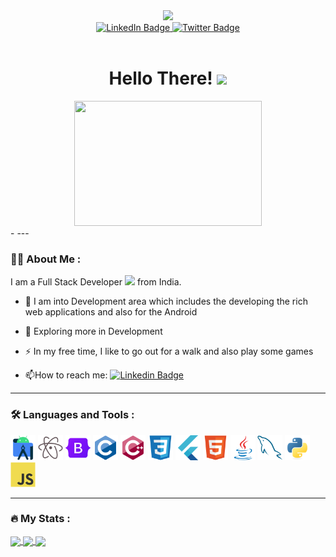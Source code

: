 <div id="header" align="center">
  <img src="https://media.giphy.com/media/jdPMeyv9rn0hZHh8n9/giphy.gif" width="200"/>
  <div id="badges">
    <a href="https://www.linkedin.com/in/snehil-kumar-923b17198">
       <img src="https://img.shields.io/badge/LinkedIn-blue?style=for-the-badge&logo=linkedin&logoColor=white" alt="LinkedIn Badge"/>
    </a>
    <a href="your-twitter-URL">
      <img src="https://img.shields.io/badge/Twitter-blue?style=for-the-badge&logo=twitter&logoColor=white" alt="Twitter Badge"/>
    </a>
  </div>
  <img src="https://komarev.com/ghpvc/?username=snehilkumar4c&style=flat-square&color=blue" alt=""/>
  <h1>
  Hello There! 
  <img src="https://media.giphy.com/media/hvRJCLFzcasrR4ia7z/giphy.gif" width="40"/>
  </h1>
</div>
<div align="center">
  <img src="https://media.giphy.com/media/dWesBcTLavkZuG35MI/giphy.gif" width="300" height="200"/>
</div>
- ---

### :man_technologist: About Me :

I am a Full Stack Developer <img src="https://media.giphy.com/media/WUlplcMpOCEmTGBtBW/giphy.gif" width="30"> from India.
- :telescope: I am into Development area which includes the developing the rich web applications and also for the Android

- :seedling: Exploring more in Development

- :zap: In my free time, I like to go out for a walk and also play some games 

- :mailbox:How to reach me: [![Linkedin Badge](https://img.shields.io/badge/-LinkedIn-blue?style=flat&logo=Linkedin&logoColor=white)](https://www.linkedin.com/in/snehil-kumar-923b17198/)
- ---

### :hammer_and_wrench: Languages and Tools :
<div>
  <img src="https://github.com/devicons/devicon/blob/master/icons/androidstudio/androidstudio-original.svg" width="40" height="40" title="Android Studio"/>
  <img src="https://github.com/devicons/devicon/blob/master/icons/atom/atom-original.svg" width="40" height="40" title="Atom"/>
  <img src="https://github.com/devicons/devicon/blob/master/icons/bootstrap/bootstrap-original.svg" width="40" height="40" title="Bootstrap"/>
  <img src="https://github.com/devicons/devicon/blob/master/icons/c/c-original.svg" width="40" height="40" title="C"/>
  <img src="https://github.com/devicons/devicon/blob/master/icons/cplusplus/cplusplus-original.svg" width="40" height="40" title="C++"/>
  <img src="https://github.com/devicons/devicon/blob/master/icons/css3/css3-original.svg"  width="40" height="40" title="CSS3"/>
  <img src="https://github.com/devicons/devicon/blob/master/icons/flutter/flutter-original.svg"  width="40" height="40" title="Flutter"/>
  <img src="https://github.com/devicons/devicon/blob/master/icons/html5/html5-original.svg" width="40" height="40" title="HTML5"/>
  <img src="https://github.com/devicons/devicon/blob/master/icons/java/java-original.svg" width="40" height="40" title="Java"/>
  <img src="https://github.com/devicons/devicon/blob/master/icons/mysql/mysql-original.svg" width="40" height="40" title="MY SQL"/>
  <img src="https://github.com/devicons/devicon/blob/master/icons/python/python-original.svg" width="40" height="40" title="Python"/>
  <img src="https://github.com/devicons/devicon/blob/master/icons/javascript/javascript-original.svg" width="40" height="40" title="Javascript"/>
 
- ---
### :fire: My Stats :
  <a href="https://github.com/anuraghazra/github-readme-stats">
  <img align="center" src="https://github-readme-stats.vercel.app/api?username=snehilkumar4c&hide=issues&show_icons=true&theme=radical&hide_border=true" />
</a>
<a href="https://github.com/anuraghazra/github-readme-stats">
  <img align="center" src="https://github-readme-stats.vercel.app/api/top-langs/?username=snehilkumar4c&layout=compact&theme=radical&hide_border=true" />
</a>
<a href="https://git.io/streak-stats">
  <img align="center" src="https://github-readme-streak-stats.herokuapp.com?user=snehilkumar4c&theme=radical&hide_border=true&date_format=j%20M%5B%20Y%5D" />
</a>
